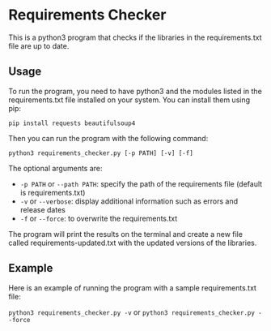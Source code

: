 # Requirements Checker

This is a python3 program that checks if the libraries in the requirements.txt file are up to date.

## Usage

To run the program, you need to have python3 and the modules listed in the requirements.txt file installed on your system. You can install them using pip:

`pip install requests beautifulsoup4`

Then you can run the program with the following command:

`python3 requirements_checker.py [-p PATH] [-v] [-f]`

The optional arguments are:

- `-p PATH` or `--path PATH`: specify the path of the requirements file (default is requirements.txt)
- `-v` or `--verbose`: display additional information such as errors and release dates
- `-f` or `--force`: to overwrite the requirements.txt

The program will print the results on the terminal and create a new file called requirements-updated.txt with the updated versions of the libraries.

## Example

Here is an example of running the program with a sample requirements.txt file:

`python3 requirements_checker.py -v`
or 
`python3 requirements_checker.py --force`

